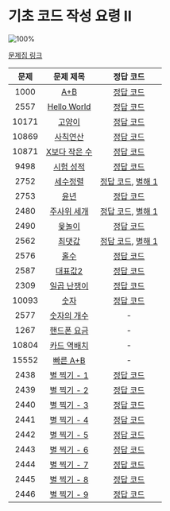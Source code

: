 # 기초 코드 작성 요령 II

![100%](https://progress-bar.dev/24/?scale=28&title=progress&width=500&color=babaca&suffix=/28)

[문제집 링크](https://www.acmicpc.net/workbook/view/7306)

| 문제 | 문제 제목 | 정답 코드 |
| :--: | :--: | :--: |
| 1000 | [A+B](https://www.acmicpc.net/problem/1000) | [정답 코드](../0x02/solutions/1000.cpp) |
| 2557 | [Hello World](https://www.acmicpc.net/problem/2557) | [정답 코드](../0x02/solutions/2557.cpp) |
| 10171 | [고양이](https://www.acmicpc.net/problem/10171) | [정답 코드](../0x02/solutions/10171.cpp) |
| 10869 | [사칙연산](https://www.acmicpc.net/problem/10869) | [정답 코드](../0x02/solutions/10869.cpp) |
| 10871 | [X보다 작은 수](https://www.acmicpc.net/problem/10871) | [정답 코드](../0x02/solutions/10871.cpp) |
| 9498 | [시험 성적](https://www.acmicpc.net/problem/9498) | [정답 코드](../0x02/solutions/9498.cpp) |
| 2752 | [세수정렬](https://www.acmicpc.net/problem/2752) | [정답 코드](../0x02/solutions/2752.cpp), [별해 1](../0x02/solutions/2752_1.cpp) |
| 2753 | [윤년](https://www.acmicpc.net/problem/2753) | [정답 코드](../0x02/solutions/2753.cpp) |
| 2480 | [주사위 세개](https://www.acmicpc.net/problem/2480) | [정답 코드](../0x02/solutions/2480.cpp), [별해 1](../0x02/solutions/2480_1.cpp) |
| 2490 | [윷놀이](https://www.acmicpc.net/problem/2490) | [정답 코드](../0x02/solutions/2490.cpp) |
| 2562 | [최댓값](https://www.acmicpc.net/problem/2562) | [정답 코드](../0x02/solutions/2562.cpp), [별해 1](../0x02/solutions/2562_1.cpp) |
| 2576 | [홀수](https://www.acmicpc.net/problem/2576) | [정답 코드](../0x02/solutions/2576.cpp) |
| 2587 | [대표값2](https://www.acmicpc.net/problem/2587) | [정답 코드](../0x02/solutions/2587.cpp) |
| 2309 | [일곱 난쟁이](https://www.acmicpc.net/problem/2309) | [정답 코드](../0x02/solutions/2309.cpp) |
| 10093 | [숫자](https://www.acmicpc.net/problem/10093) | [정답 코드](../0x02/solutions/10093.cpp) |
| 2577 | [숫자의 개수](https://www.acmicpc.net/problem/2577) | - |
| 1267 | [핸드폰 요금](https://www.acmicpc.net/problem/1267) | - |
| 10804 | [카드 역배치](https://www.acmicpc.net/problem/10804) | - |
| 15552 | [빠른 A+B](https://www.acmicpc.net/problem/15552) | - |
| 2438 | [별 찍기 - 1](https://www.acmicpc.net/problem/2438) | [정답 코드](../0x02/solutions/2438.cpp) |
| 2439 | [별 찍기 - 2](https://www.acmicpc.net/problem/2439) | [정답 코드](../0x02/solutions/2439.cpp) |
| 2440 | [별 찍기 - 3](https://www.acmicpc.net/problem/2440) | [정답 코드](../0x02/solutions/2440.cpp) |
| 2441 | [별 찍기 - 4](https://www.acmicpc.net/problem/2441) | [정답 코드](../0x02/solutions/2441.cpp) |
| 2442 | [별 찍기 - 5](https://www.acmicpc.net/problem/2442) | [정답 코드](../0x02/solutions/2442.cpp) |
| 2443 | [별 찍기 - 6](https://www.acmicpc.net/problem/2443) | [정답 코드](../0x02/solutions/2443.cpp) |
| 2444 | [별 찍기 - 7](https://www.acmicpc.net/problem/2444) | [정답 코드](../0x02/solutions/2444.cpp) |
| 2445 | [별 찍기 - 8](https://www.acmicpc.net/problem/2445) | [정답 코드](../0x02/solutions/2445.cpp) |
| 2446 | [별 찍기 - 9](https://www.acmicpc.net/problem/2446) | [정답 코드](../0x02/solutions/2446.cpp) |
